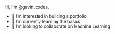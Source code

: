 Hi, I’m @gavin_codes,
- 👀 I’m interested in building a portfolio
- 🌱 I’m currently learning the basics
- 💞️ I’m looking to collaborate on Machine Learning

<!---
GenerousOwl/GenerousOwl is a ✨ special ✨ repository because its `README.md` (this file) appears on your GitHub profile.
You can click the Preview link to take a look at your changes.
--->
